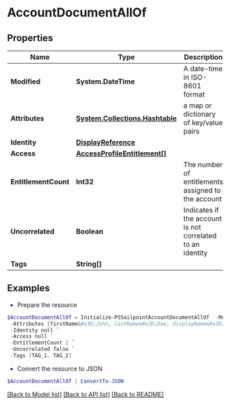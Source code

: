 # AccountDocumentAllOf
## Properties

Name | Type | Description | Notes
------------ | ------------- | ------------- | -------------
**Modified** | **System.DateTime** | A date-time in ISO-8601 format | [optional] 
**Attributes** | [**System.Collections.Hashtable**](AnyType.md) | a map or dictionary of key/value pairs | [optional] 
**Identity** | [**DisplayReference**](DisplayReference.md) |  | [optional] 
**Access** | [**AccessProfileEntitlement[]**](AccessProfileEntitlement.md) |  | [optional] 
**EntitlementCount** | **Int32** | The number of entitlements assigned to the account | [optional] 
**Uncorrelated** | **Boolean** | Indicates if the account is not correlated to an identity | [optional] 
**Tags** | **String[]** |  | [optional] 

## Examples

- Prepare the resource
```powershell
$AccountDocumentAllOf = Initialize-PSSailpointAccountDocumentAllOf  -Modified 2018-06-25T20:22:28.104Z `
 -Attributes {firstName&#x3D;John, lastName&#x3D;Doe, displayName&#x3D;John.Doe} `
 -Identity null `
 -Access null `
 -EntitlementCount 2 `
 -Uncorrelated false `
 -Tags [TAG_1, TAG_2]
```

- Convert the resource to JSON
```powershell
$AccountDocumentAllOf | ConvertTo-JSON
```

[[Back to Model list]](../README.md#documentation-for-models) [[Back to API list]](../README.md#documentation-for-api-endpoints) [[Back to README]](../README.md)


